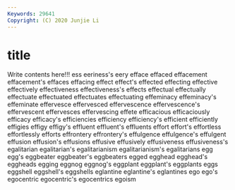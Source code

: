 ```yaml
---
Keywords: 29641
Copyright: (C) 2020 Junjie Li
---
```


# title

Write contents here!!!
ess 
eeriness's 
eery 
efface 
effaced 
effacement 
effacement's 
effaces 
effacing
effect 
effect's 
effected 
effecting 
effective 
effectively 
effectiveness 
effectiveness's 
effects 
effectual
effectually 
effectuate 
effectuated 
effectuates 
effectuating 
effeminacy 
effeminacy's 
effeminate 
effervesce 
effervesced
effervescence 
effervescence's 
effervescent 
effervesces 
effervescing 
effete 
efficacious 
efficaciously 
efficacy 
efficacy's
efficiencies 
efficiency 
efficiency's 
efficient 
efficiently 
effigies 
effigy 
effigy's 
effluent 
effluent's
effluents 
effort 
effort's 
effortless 
effortlessly 
efforts 
effrontery 
effrontery's 
effulgence 
effulgence's
effulgent 
effusion 
effusion's 
effusions 
effusive 
effusively 
effusiveness 
effusiveness's 
egalitarian 
egalitarian's
egalitarianism 
egalitarianism's 
egalitarians 
egg 
egg's 
eggbeater 
eggbeater's 
eggbeaters 
egged 
egghead
egghead's 
eggheads 
egging 
eggnog 
eggnog's 
eggplant 
eggplant's 
eggplants 
eggs 
eggshell
eggshell's 
eggshells 
eglantine 
eglantine's 
eglantines 
ego 
ego's 
egocentric 
egocentric's 
egocentrics
egoism 
